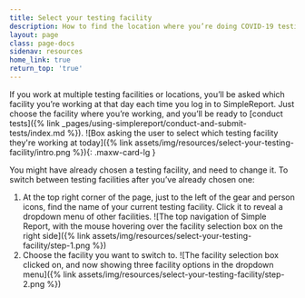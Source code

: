 ```yaml
---
title: Select your testing facility
description: How to find the location where you’re doing COVID-19 testing
layout: page
class: page-docs
sidenav: resources
home_link: true
return_top: 'true'
---
```


If you work at multiple testing facilities or locations, you’ll be asked which facility you’re working at that day each time you log in to SimpleReport. Just choose the facility where you’re working, and you’ll be ready to [conduct tests]({% link _pages/using-simplereport/conduct-and-submit-tests/index.md %}).
![Box asking the user to select which testing facility they're working at today]({% link assets/img/resources/select-your-testing-facility/intro.png %}){: .maxw-card-lg }

You might have already chosen a testing facility, and need to change it. To switch between testing facilities after you’ve already chosen one:
1. At the top right corner of the page, just to the left of the gear and person icons, find the name of your current testing facility. Click it to reveal a dropdown menu of other facilities.
![The top navigation of Simple Report, with the mouse hovering over the facility selection box on the right side]({% link assets/img/resources/select-your-testing-facility/step-1.png %})
1. Choose the facility you want to switch to.
![The facility selection box clicked on, and now showing three facility options in the dropdown menu]({% link assets/img/resources/select-your-testing-facility/step-2.png %})
